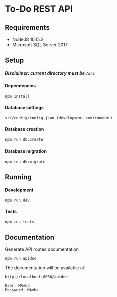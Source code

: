 # To-Do REST API

## Requirements
* NodeJS 10.15.2
* Microsoft SQL Server 2017

## Setup
##### Disclaimer: current directory must be `/src`
#### Dependencies
```
npm install
```
#### Database settings
```
src/config/config.json (development environment)
```
#### Database creation
```
npm run db:create
```
#### Database migration
```
npm run db:migrate
```

## Running

#### Development
```
npm run dev
```
#### Tests
```
npm run tests
```
## Documentation
Generate API routes documentation
```
npm run apidoc
```
The documentation will be available at:
``` 
http://localhost:8080/apidoc

User: MAvha
Password: MAvha
```
